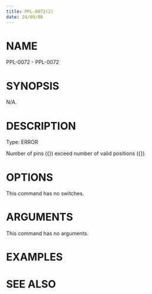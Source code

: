 ```yaml
---
title: PPL-0072(2)
date: 24/09/08
---
```


# NAME

PPL-0072 - PPL-0072

# SYNOPSIS

N/A.

# DESCRIPTION

Type: ERROR

Number of pins ({}) exceed number of valid positions ({}).

# OPTIONS

This command has no switches.

# ARGUMENTS

This command has no arguments.

# EXAMPLES

# SEE ALSO
